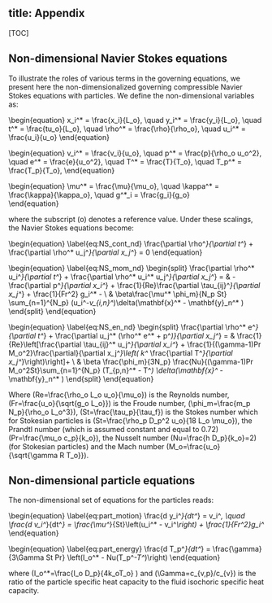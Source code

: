 title: Appendix
---

[TOC]

## Non-dimensional Navier Stokes equations

To illustrate the roles of various terms in the governing equations, we present here the non-dimensionalized governing compressible Navier Stokes equations with particles. We define the non-dimensional variables as:

\begin{equation}
x_i^* = \frac{x_i}{L_o}, \quad y_i^* = \frac{y_i}{L_o}, \quad t^* = \frac{tu_o}{L_o}, \quad \rho^* = \frac{\rho}{\rho_o}, \quad u_i^* = \frac{u_i}{u_o}
\end{equation}

\begin{equation}
v_i^* = \frac{v_i}{u_o}, \quad p^* = \frac{p}{\rho_o u_o^2}, \quad e^* = \frac{e}{u_o^2}, \quad T^* = \frac{T}{T_o}, \quad T_p^* = \frac{T_p}{T_o}, 
\end{equation}

\begin{equation}
\mu^* = \frac{\mu}{\mu_o}, \quad \kappa^* = \frac{\kappa}{\kappa_o}, \quad g^*_i = \frac{g_i}{g_o}	
\end{equation}

where the subscript \(o\) denotes a reference value. Under these scalings, the Navier Stokes equations become:

\begin{equation}
\label{eq:NS_cont_nd}
\frac{\partial \rho^*}{\partial t^*} + \frac{\partial \rho^* u_j^*}{\partial x_j^*} = 0	
\end{equation}

\begin{equation}
\label{eq:NS_mom_nd}
\begin{split}
\frac{\partial \rho^* u_i^*}{\partial t^*} + \frac{\partial \rho^* u_i^* u_j^*}{\partial x_j^*} = & - \frac{\partial p^*}{\partial x_i^*} + \frac{1}{Re}\frac{\partial \tau_{ij}^*}{\partial x_j^*} + \frac{1}{Fr^2} g_i^* - \\
& \beta\frac{\mu^* \phi_m}{N_p St}  \sum_{n=1}^{N_p} (u_i^*-v_{i,n}^*)\delta(\mathbf{x}^* - \mathbf{y}_n^* )	
\end{split}
\end{equation}

\begin{equation}
\label{eq:NS_en_nd}
\begin{split}
\frac{\partial \rho^* e^*}{\partial t^*} + \frac{\partial u_j^* (\rho^* e^* + p^*)}{\partial x_j^*} = & \frac{1}{Re}\left[\frac{\partial \tau_{ij}^* u_j^*}{\partial x_i^*} + \frac{1}{(\gamma-1)Pr M_o^2}\frac{\partial}{\partial x_j^*}\left( k^* \frac{\partial T^*}{\partial x_j^*}\right)\right]+ \\
& \beta \frac{\phi_m}{3N_p} \frac{Nu}{(\gamma-1)Pr M_o^2St}\sum_{n=1}^{N_p} (T_{p,n}^* - T^*) \delta(\mathbf{x}^* - \mathbf{y}_n^* )
\end{split}
\end{equation}

Where \(Re=\frac{\rho_o L_o u_o}{\mu_o}\) is the Reynolds number, \(Fr=\frac{u_o}{\sqrt{g_o L_o}}\) is the Froude number, \(\phi_m=\frac{m_p N_p}{\rho_o L_o^3}\), \(St=\frac{\tau_p}{\tau_f}\) is the Stokes number which for Stokesian particles is \(St=\frac{\rho_p D_p^2 u_o}{18 L_o \mu_o}\), the Prandtl number (which is assumed constant and equal to 0.72) \(Pr=\frac{\mu_o c_p}{k_o}\), the Nusselt number \(Nu=\frac{h D_p}{k_o}=2\) (for Stokesian particles) and  the Mach number \(M_o=\frac{u_o}{\sqrt{\gamma R T_o}}\).


## Non-dimensional particle equations

The non-dimensional set of equations for the particles reads:

\begin{equation}
\label{eq:part_motion}
\frac{d y_i^*}{dt^*} = v_i^*, \quad \frac{d v_i^*}{dt^*} = \frac{\mu^*}{St}\left(u_i^* - v_i^*\right) + \frac{1}{Fr^2}g_i^*
\end{equation}

\begin{equation}
\label{eq:part_energy}
\frac{d T_p^*}{dt^*} = \frac{\gamma}{3\Gamma St Pr} \left(I_o^* - Nu(T_p^*-T^*)\right)
\end{equation}

where \(I_o^*=\frac{I_o D_p}{4k_oT_o} \) and \(\Gamma=c_{v,p}/c_{v}\) is the ratio of the particle specific heat capacity to the fluid isochoric specific heat capacity.
